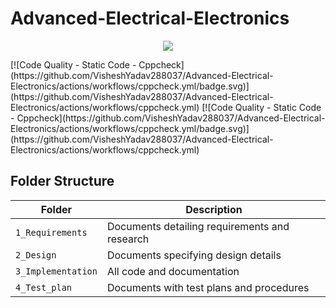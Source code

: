 # Advanced-Electrical-Electronics

<div align="center">
<img src="https://eepower.com/uploads/education/resistor_color_codes_chart.png" >
</div>
<p></p>
[![Code Quality - Static Code - Cppcheck](https://github.com/VisheshYadav288037/Advanced-Electrical-Electronics/actions/workflows/cppcheck.yml/badge.svg)](https://github.com/VisheshYadav288037/Advanced-Electrical-Electronics/actions/workflows/cppcheck.yml)
[![Code Quality - Static Code - Cppcheck](https://github.com/VisheshYadav288037/Advanced-Electrical-Electronics/actions/workflows/cppcheck.yml/badge.svg)](https://github.com/VisheshYadav288037/Advanced-Electrical-Electronics/actions/workflows/cppcheck.yml)

## Folder Structure
Folder             | Description
-------------------| -----------------------------------------
`1_Requirements`   | Documents detailing requirements and research
`2_Design`         | Documents specifying design details
`3_Implementation` | All code and documentation
`4_Test_plan`      | Documents with test plans and procedures




